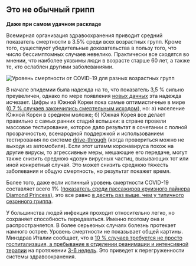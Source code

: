 ## Это не обычный грипп 
**Даже при самом удачном раскладе**

Всемирная организация здравоохранения приводит средний показатель смертности в 3.5% среди всех возрастных групп. Кроме того, существуют убедительные доказательства в пользу того, что число бессимптомных случаев невелико. Практически все сходятся во мнении, что наиболее уязвимы люди в возрасте старше 60 лет, а также те, кто ослаблен другими заболеваниями.

![Уровень смертности от COVID-19 для разных возрастных групп](images/mortality-rate-by-age.svg)

В начале эпидемии была надежда на то, что показатель 3,5 % сильно преувеличен, однако по мере появления [новых данных](https://www.statnews.com/2020/02/25/new-data-from-china-buttress-fears-about-high-coronavirus-fatality-rate-who-expert-says/) эта надежда исчезает. Цифры из Южной Кореи пока самые оптимистичные в мире ([0,7 % случаев закончились смертельным исходом](https://twitter.com/marcelsalathe/status/1236914078632812544)), но:
а) население Южной Кореи в среднем моложе;
б) Южная Корея все делает правильно с самых ранних стадий вспышки: в стране провели массовое тестирование, которое дало результат в сочетании с полной прозрачностью, всенародной поддержкой и использованием тестирования по системе [drive-through](https://twitter.com/cnni/status/1234524871226482688) (когда провериться можно не выходя из автомобиля). Если этот штамм коронавируса похож на другие вирусы, то агрессивные меры, мешающие его передаче, могут также снизить среднюю «дозу» вирусных частиц, вызывающих тот или иной конкретный случай. Это может снизить среднюю тяжесть заболевания и общую смертность, но результат покажет время.

Более того, даже если истинный уровень смертности COVID-19 составляет всего 1% ([показатель среди пассажиров круизного лайнера Diamond Princess](https://wwwnc.cdc.gov/eid/article/26/6/20-0452_article)), это все равно [в десять раз выше, чем у типичного сезонного гриппа](https://www.bloomberg.com/opinion/articles/2020-03-05/how-bad-is-the-coronavirus-let-s-compare-with-sars-ebola-flu).

У большинства людей инфекция проходит относительно легко, но сохраняет способность передаваться. Именно поэтому она и распространяется. В более серьезных случаях болезнь протекает намного острее. Уровень смертности не показывает общей картины. Минздрав Италии сообщает, что в [10 % случаев требуется не просто госпитализация, а пребывание в отделении реанимации и интенсивной терапии](https://twitter.com/marcelsalathe/status/1235662457261023232) на протяжении [3-6 недель](https://www.washingtonpost.com/health/2020/03/07/how-doctors-treat-sickest-coronavirus-patients/). Это приведет к перегруженности системы здравоохранения.

